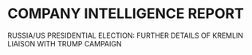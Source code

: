 # COMPANY INTELLIGENCE REPORT

RUSSIA/US PRESIDENTIAL ELECTION: FURTHER DETAILS OF KREMLIN LIAISON WITH TRUMP CAMPAIGN





